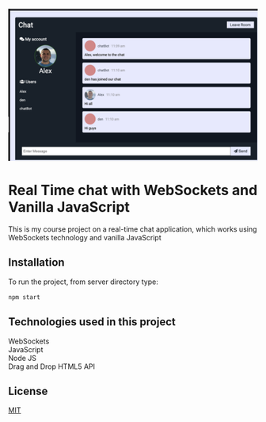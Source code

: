 ![](client/src/images/desktop.png)

# Real Time chat with WebSockets and Vanilla JavaScript

This is my course project on a real-time chat application, which works using WebSockets technology and vanilla JavaScript

## Installation

To run the project, from server directory type:

```bash
npm start
```

## Technologies used in this project

WebSockets  
JavaScript  
Node JS  
Drag and Drop HTML5 API

## License

[MIT](https://choosealicense.com/licenses/mit/)
